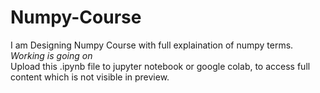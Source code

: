 # Numpy-Course
I am Designing Numpy Course with full explaination of numpy terms.
*Working is going on*
<br>
Upload this .ipynb file to jupyter notebook or google colab, to access full content which is not visible in preview.
